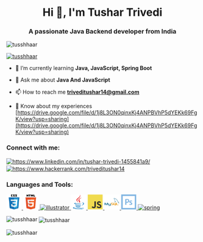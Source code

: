 <h1 align="center">Hi 👋, I'm Tushar Trivedi</h1>
<h3 align="center">A passionate Java Backend developer from India</h3>

<p align="left"> <img src="https://komarev.com/ghpvc/?username=tusshhaar&label=Profile%20views&color=0e75b6&style=flat" alt="tusshhaar" /> </p>

<p align="left"> <a href="https://github.com/ryo-ma/github-profile-trophy"><img src="https://github-profile-trophy.vercel.app/?username=tusshhaar" alt="tusshhaar" /></a> </p>

- 🌱 I’m currently learning **Java, JavaScript, Spring Boot**

- 💬 Ask me about **Java And JavaScript**

- 📫 How to reach me **triveditushar14@gmail.com**

- 📄 Know about my experiences [https://drive.google.com/file/d/1j8L3ON0qinxKj4ANPBVhP5dYEKk69FgK/view?usp=sharing](https://drive.google.com/file/d/1j8L3ON0qinxKj4ANPBVhP5dYEKk69FgK/view?usp=sharing)

<h3 align="left">Connect with me:</h3>
<p align="left">
<a href="https://linkedin.com/in/https://www.linkedin.com/in/tushar-trivedi-1455841a9/" target="blank"><img align="center" src="https://raw.githubusercontent.com/rahuldkjain/github-profile-readme-generator/master/src/images/icons/Social/linked-in-alt.svg" alt="https://www.linkedin.com/in/tushar-trivedi-1455841a9/" height="30" width="40" /></a>
<a href="https://www.hackerrank.com/https://www.hackerrank.com/triveditushar14" target="blank"><img align="center" src="https://raw.githubusercontent.com/rahuldkjain/github-profile-readme-generator/master/src/images/icons/Social/hackerrank.svg" alt="https://www.hackerrank.com/triveditushar14" height="30" width="40" /></a>
</p>

<h3 align="left">Languages and Tools:</h3>
<p align="left"> <a href="https://www.w3schools.com/css/" target="_blank" rel="noreferrer"> <img src="https://raw.githubusercontent.com/devicons/devicon/master/icons/css3/css3-original-wordmark.svg" alt="css3" width="40" height="40"/> </a> <a href="https://www.w3.org/html/" target="_blank" rel="noreferrer"> <img src="https://raw.githubusercontent.com/devicons/devicon/master/icons/html5/html5-original-wordmark.svg" alt="html5" width="40" height="40"/> </a> <a href="https://www.adobe.com/in/products/illustrator.html" target="_blank" rel="noreferrer"> <img src="https://www.vectorlogo.zone/logos/adobe_illustrator/adobe_illustrator-icon.svg" alt="illustrator" width="40" height="40"/> </a> <a href="https://www.java.com" target="_blank" rel="noreferrer"> <img src="https://raw.githubusercontent.com/devicons/devicon/master/icons/java/java-original.svg" alt="java" width="40" height="40"/> </a> <a href="https://developer.mozilla.org/en-US/docs/Web/JavaScript" target="_blank" rel="noreferrer"> <img src="https://raw.githubusercontent.com/devicons/devicon/master/icons/javascript/javascript-original.svg" alt="javascript" width="40" height="40"/> </a> <a href="https://www.mysql.com/" target="_blank" rel="noreferrer"> <img src="https://raw.githubusercontent.com/devicons/devicon/master/icons/mysql/mysql-original-wordmark.svg" alt="mysql" width="40" height="40"/> </a> <a href="https://www.photoshop.com/en" target="_blank" rel="noreferrer"> <img src="https://raw.githubusercontent.com/devicons/devicon/master/icons/photoshop/photoshop-line.svg" alt="photoshop" width="40" height="40"/> </a> <a href="https://spring.io/" target="_blank" rel="noreferrer"> <img src="https://www.vectorlogo.zone/logos/springio/springio-icon.svg" alt="spring" width="40" height="40"/> </a> </p>

<p><img align="left" src="https://github-readme-stats.vercel.app/api/top-langs?username=tusshhaar&show_icons=true&locale=en&layout=compact" alt="tusshhaar" /></p>

<p>&nbsp;<img align="center" src="https://github-readme-stats.vercel.app/api?username=tusshhaar&show_icons=true&locale=en" alt="tusshhaar" /></p>

<p><img align="center" src="https://github-readme-streak-stats.herokuapp.com/?user=tusshhaar&" alt="tusshhaar" /></p>
